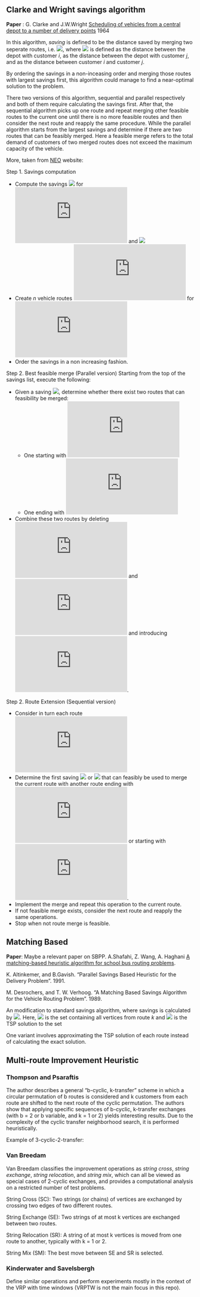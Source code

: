 ## Clarke and Wright savings algorithm

**Paper** : G. Clarke and J.W.Wright [Scheduling of vehicles from a central depot to a number of delivery points](https://www.jstor.org/stable/167703?seq=1#metadata_info_tab_contents) 1964

In this algorithm, *saving* is defined to be the distance saved by merging two seperate routes, i.e. ![](https://latex.codecogs.com/gif.latex?{s_{ij}=c_{i0}&plus;c_{0j}-c_{ij}}), where ![](https://latex.codecogs.com/gif.latex?c_{i0},&space;c_{0j},&space;c_{ij}) is defined as the distance between the depot with customer *i*, as the distance between the depot with customer *j*, and as the distance between customer *i* and customer *j*.

By ordering the savings in a non-inceasing order and merging those routes with largest savings first, this algorithm could manage to find a near-optimal solution to the problem.

There two versions of this algorithm, sequential and parallel respectively and both of them require calculating the savings first. After that, the sequential algorithm picks up one route and repeat merging other feasible routes to the current one until there is no more feasible routes and then consider the next route and reapply the same procedure. While the parallel algorithm starts from the largest savings and determine if there are two routes that can be feasibly merged. Here a feasible merge refers to the total demand of customers of two merged routes does not exceed the maximum capacity of the vehicle.

More, taken from [NEO](http://neo.lcc.uma.es/vrp/solution-methods/heuristics/savings-algorithms/) website:

Step 1. Savings computation
  * Compute the savings ![](https://latex.codecogs.com/gif.latex?{s_{ij}=c_{i0}&plus;c_{0j}-c_{ij}}) for ![](https://latex.codecogs.com/gif.latex?i,j&space;=&space;1,...,n) and ![](https://latex.codecogs.com/gif.latex?i&space;\neq&space;j)
  * Create *n* vehicle routes ![](https://latex.codecogs.com/gif.latex?(0,i,0)) for ![](https://latex.codecogs.com/gif.latex?i&space;=&space;1,...,n)
  * Order the savings in a non increasing fashion.

Step 2. Best feasible merge (Parallel version)
Starting from the top of the savings list, execute the following:
  * Given a saving ![](https://latex.codecogs.com/gif.latex?s_{ij}), determine whether there exist two routes that can feasibility be merged:
    * One starting with ![](https://latex.codecogs.com/gif.latex?(0,j))
    * One ending with ![](https://latex.codecogs.com/gif.latex?(i,0))
  * Combine these two routes by deleting ![](https://latex.codecogs.com/gif.latex?(0,j)) and ![](https://latex.codecogs.com/gif.latex?(i,0)) and introducing ![](https://latex.codecogs.com/gif.latex?(i,j)).

Step 2. Route Extension (Sequential version)
  * Consider in turn each route ![](https://latex.codecogs.com/gif.latex?(0,i,..,j,0))
  * Determine the first saving ![](https://latex.codecogs.com/gif.latex?s_{ki}) or ![](https://latex.codecogs.com/gif.latex?s_{jl}) that can feasibly be used to merge the current route with another route ending with ![](https://latex.codecogs.com/gif.latex?(k,0)) or starting with ![](https://latex.codecogs.com/gif.latex?(0,l)).
  * Implement the merge and repeat this operation to the current route.
  * If not feasible merge exists, consider the next route and reapply the same operations.
  * Stop when not route merge is feasible.

## Matching Based

**Paper**: 
Maybe a relevant paper on SBPP. A.Shafahi, Z. Wang, A. Haghani [A matching-based heuristic algorithm for school bus routing problems](https://arxiv.org/ftp/arxiv/papers/1807/1807.05311.pdf).

K. Altinkemer, and B.Gavish. “Parallel Savings Based Heuristic for the Delivery Problem”. 1991.

M. Desrochers, and T. W. Verhoog. “A Matching Based Savings Algorithm for the Vehicle Routing Problem”. 1989.

An modification to standard savings algorithm, where savings is calculated by ![](https://latex.codecogs.com/gif.latex?{s_{ij}=t(S_{i})&plus;t(S_{j})-t(S_{i}&space;\bigcup&space;S_{j})}). Here, ![](https://latex.codecogs.com/gif.latex?S_{k}) is the set containing all vertices from route *k* and ![](https://latex.codecogs.com/gif.latex?tS_{k}) is the TSP solution to the set

One variant involves approximating the TSP solution of each route instead of calculating the exact solution.

## Multi-route Improvement Heuristic

### Thompson and Psaraftis

The author describes a general “b-cyclic, k-transfer” scheme in which a circular permutation of b routes is considered and k customers from each route are shifted to the next route of the cyclic permutation. The authors show that applying specific sequences of b-cyclic, k-transfer exchanges (with b = 2 or b variable, and k = 1 or 2) yields interesting results. Due to the complexity of the cyclic transfer neighborhood search, it is performed heuristically.

Example of 3-cyclic-2-transfer:



### Van Breedam

Van Breedam classifies the improvement operations as *string cross*, *string exchange*, *string relocation*, and *string mix*, which can all be viewed as special cases of 2-cyclic exchanges, and provides a computational analysis on a restricted number of test problems.

String Cross (SC): Two strings (or chains) of vertices are exchanged by crossing two edges of two different routes.


String Exchange (SE): Two strings of at most k vertices are exchanged between two routes.


String Relocation (SR): A string of at most k vertices is moved from one route to another, typically with k = 1 or 2.


String Mix (SM): The best move between SE and SR is selected.


### Kinderwater and Savelsbergh

Define similar operations and perform experiments mostly in the context of the VRP with time windows (VRPTW is not the main focus in this repo).
